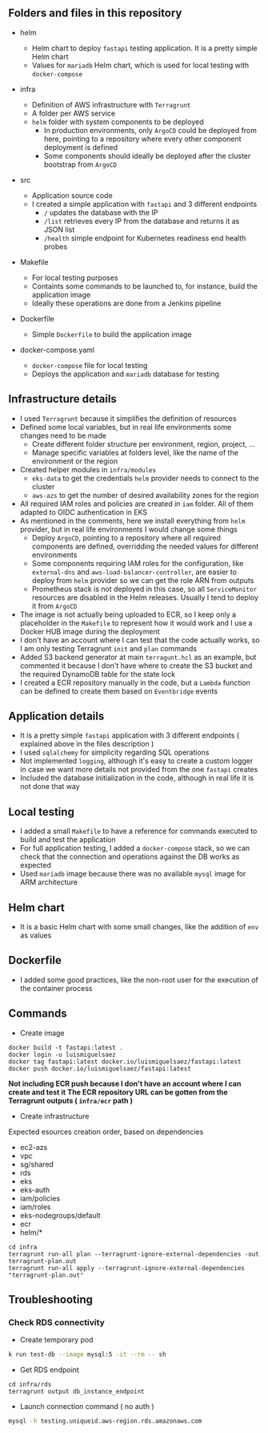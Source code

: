 
## Folders and files in this repository

- helm
  - Helm chart to deploy `fastapi` testing application. It is a pretty simple Helm chart
  - Values for `mariadb` Helm chart, which is used for local testing with `docker-compose`

- infra
  - Definition of AWS infrastructure with `Terragrunt`
  - A folder per AWS service
  - `helm` folder with system components to be deployed
    - In production environments, only `ArgoCD` could be deployed from here, pointing to a repository where every other component deployment is defined
    - Some components should ideally be deployed after the cluster bootstrap from `ArgoCD`

- src
  - Application source code
  - I created a simple application with `fastapi` and 3 different endpoints
    - `/` updates the database with the IP
    - `/list` retrieves every IP from the database and returns it as JSON list
    - `/health` simple endpoint for Kubernetes readiness end health probes

- Makefile
  - For local testing purposes
  - Containts some commands to be launched to, for instance, build the application image
  - Ideally these operations are done from a Jenkins pipeline

- Dockerfile
  - Simple `Dockerfile` to build the application image

- docker-compose.yaml
  - `docker-compose` file for local testing
  - Deploys the application and `mariadb` database for testing


## Infrastructure details

- I used `Terragrunt` because it simplifies the definition of resources
- Defined some local variables, but in real life environments some changes need to be made
  - Create different folder structure per environment, region, project, ...
  - Manage specific variables at folders level, like the name of the environment or the region
- Created helper modules in `infra/modules`
  - `eks-data` to get the credentials `helm` provider needs to connect to the cluster
  - `aws-azs` to get the number of desired availability zones for the region
- All required IAM roles and policies are created in `iam` folder. All of them adapted to OIDC authentication in EKS
- As mentioned in the comments, here we install everything from `helm` provider, but in real life environments I would change some things
  - Deploy `ArgoCD`, pointing to a repository where all required components are defined, overridding the needed values for different environments
  - Some components requiring IAM roles for the configuration, like `external-dns` and `aws-load-balancer-controller`, are easier to deploy from `helm` provider so we can get the role ARN from outputs
  - Prometheus stack is not deployed in this case, so all `ServiceMonitor` resources are disabled in the Helm releases. Usually I tend to deploy it from `ArgoCD`
- The image is not actually being uploaded to ECR, so I keep only a placeholder in the `Makefile` to represent how it would work and I use a Docker HUB image during the deployment
- I don't have an account where I can test that the code actually works, so I am only testing Terragrunt `init` and `plan` commands
- Added S3 backend generator at main `terragunt.hcl` as an example, but commented it because I don't have where to create the S3 bucket and the required DynamoDB table for the state lock
- I created a ECR repository manually in the code, but a `Lambda` function can be defined to create them based on `Eventbridge` events

## Application details

- It is a pretty simple `fastapi` application with 3 different endpoints ( explained above in the files description )
- I used `sqlalchemy` for simplicity regarding SQL operations
- Not implemented `logging`, although it's easy to create a custom logger in case we want more details not provided from the one `fastapì` creates
- Included the database initialization in the code, although in real life it is not done that way

## Local testing

- I added a small `Makefile` to have a reference for commands executed to build and test the application
- For full application testing, I added a `docker-compose` stack, so we can check that the connection and operations against the DB works as expected
- Used `mariadb` image because there was no available `mysql` image for ARM architecture

## Helm chart

- It is a basic Helm chart with some small changes, like the addition of `env` as values

## Dockerfile

- I added some good practices, like the non-root user for the execution of the container process


## Commands

- Create image

```
docker build -t fastapi:latest .
docker login -u luismiguelsaez
docker tag fastapi:latest docker.io/luismiguelsaez/fastapi:latest
docker push docker.io/luismiguelsaez/fastapi:latest
```

**Not including ECR push because I don't have an account where I can create and test it**
**The ECR repository URL can be gotten from the Terragrunt outputs ( `infra/ecr` path )**

- Create infrastructure

Expected esources creation order, based on dependencies

  - ec2-azs
  - vpc
  - sg/shared
  - rds
  - eks
  - eks-auth
  - iam/policies
  - iam/roles
  - eks-nodegroups/default
  - ecr
  - helm/*

```
cd infra
terragrunt run-all plan --terragrunt-ignore-external-dependencies -out terragrunt-plan.out
terragrunt run-all apply --terragrunt-ignore-external-dependencies "terragrunt-plan.out"
```

## Troubleshooting

### Check RDS connectivity

- Create temporary pod
```bash
k run test-db --image mysql:5 -it --rm -- sh
```

- Get RDS endpoint
```
cd infra/rds
terragrunt output db_instance_endpoint
```

- Launch connection command ( no auth )
```bash
mysql -h testing.uniqueid.aws-region.rds.amazonaws.com
```
